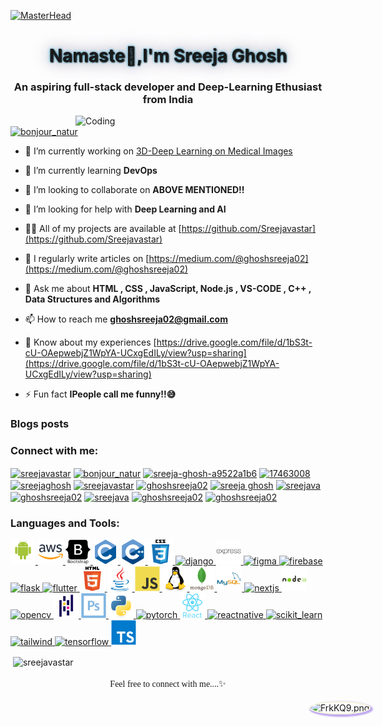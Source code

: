 [![MasterHead](https://camo.githubusercontent.com/d6ebdf0be8c981a367c8226b0c0554db04a3235f4018c75ad1951fd67be61cc4/68747470733a2f2f6a75736d61726b746563682e636f6d2f7075626c69632f612f696d616765732f70616765732f7765625f646576656c6f706d656e742e676966)](https://Sreejavastar.io)
<h1 style="text-shadow: 1px 1px 2px black, 0 0 25px rgb(118, 118, 149), 0 0 5px rgb(41, 195, 234);" align="center" style="@import url('https://fonts.googleapis.com/css2?family=Handlee&display=swap'); font-family:'Handlee', cursive; font-weight:lighter;">Namaste🙏,I'm Sreeja Ghosh</h1>
<h3 align="center" style="font-family:'Segoe UI', Tahoma, Geneva, Verdana, sans-serif font-weight:100">An aspiring full-stack developer and Deep-Learning Ethusiast from India</h3>
<img align="right" width="400" src="https://static.wixstatic.com/media/ab056a_a8cfa7317713482dbf3047c04719a41c~mv2.gif" alt="Coding">

<p align="left"> <a href="https://twitter.com/bonjour_natur" target="blank"><img src="https://img.shields.io/twitter/follow/bonjour_natur?logo=twitter&style=for-the-badge" alt="bonjour_natur" /></a> </p>

- 🔭 I’m currently working on [3D-Deep Learning on Medical Images](https://github.com/Sreejavastar/3D-Deep-Learning-on-Medical-Images)

- 🌱 I’m currently learning **DevOps**

- 👯 I’m looking to collaborate on **ABOVE MENTIONED!!**

- 🤝 I’m looking for help with **Deep Learning and AI**

- 👨‍💻 All of my projects are available at [https://github.com/Sreejavastar](https://github.com/Sreejavastar)

- 📝 I regularly write articles on [https://medium.com/@ghoshsreeja02](https://medium.com/@ghoshsreeja02)

- 💬 Ask me about **HTML , CSS , JavaScript, Node.js , VS-CODE , C++ , Data Structures and Algorithms**

- 📫 How to reach me **ghoshsreeja02@gmail.com**

- 📄 Know about my experiences [https://drive.google.com/file/d/1bS3t-cU-OAepwebjZ1WpYA-UCxgEdILy/view?usp=sharing](https://drive.google.com/file/d/1bS3t-cU-OAepwebjZ1WpYA-UCxgEdILy/view?usp=sharing)

- ⚡ Fun fact **IPeople call me funny!!😅**

### Blogs posts
<!-- BLOG-POST-LIST:START -->
<!-- BLOG-POST-LIST:END -->

<h3 align="left">Connect with me:</h3>
<p align="left">
<a href="https://dev.to/sreejavastar" target="blank"><img align="center" src="https://raw.githubusercontent.com/rahuldkjain/github-profile-readme-generator/master/src/images/icons/Social/devto.svg" alt="sreejavastar" height="30" width="40" /></a>
<a href="https://twitter.com/bonjour_natur" target="blank"><img align="center" src="https://raw.githubusercontent.com/rahuldkjain/github-profile-readme-generator/master/src/images/icons/Social/twitter.svg" alt="bonjour_natur" height="30" width="40" /></a>
<a href="https://linkedin.com/in/sreeja-ghosh-a9522a1b6" target="blank"><img align="center" src="https://raw.githubusercontent.com/rahuldkjain/github-profile-readme-generator/master/src/images/icons/Social/linked-in-alt.svg" alt="sreeja-ghosh-a9522a1b6" height="30" width="40" /></a>
<a href="https://stackoverflow.com/users/17463008" target="blank"><img align="center" src="https://raw.githubusercontent.com/rahuldkjain/github-profile-readme-generator/master/src/images/icons/Social/stack-overflow.svg" alt="17463008" height="30" width="40" /></a>
<a href="https://kaggle.com/sreejaghosh" target="blank"><img align="center" src="https://raw.githubusercontent.com/rahuldkjain/github-profile-readme-generator/master/src/images/icons/Social/kaggle.svg" alt="sreejaghosh" height="30" width="40" /></a>
<a href="https://instagram.com/sreejavastar" target="blank"><img align="center" src="https://raw.githubusercontent.com/rahuldkjain/github-profile-readme-generator/master/src/images/icons/Social/instagram.svg" alt="sreejavastar" height="30" width="40" /></a>
<a href="https://medium.com/ghoshsreeja02" target="blank"><img align="center" src="https://raw.githubusercontent.com/rahuldkjain/github-profile-readme-generator/master/src/images/icons/Social/medium.svg" alt="ghoshsreeja02" height="30" width="40" /></a>
<a href="https://www.youtube.com/c/sreeja ghosh" target="blank"><img align="center" src="https://raw.githubusercontent.com/rahuldkjain/github-profile-readme-generator/master/src/images/icons/Social/youtube.svg" alt="sreeja ghosh" height="30" width="40" /></a>
<a href="https://www.codechef.com/users/sreejava" target="blank"><img align="center" src="https://cdn.jsdelivr.net/npm/simple-icons@3.1.0/icons/codechef.svg" alt="sreejava" height="30" width="40" /></a>
<a href="https://www.hackerrank.com/ghoshsreeja02" target="blank"><img align="center" src="https://raw.githubusercontent.com/rahuldkjain/github-profile-readme-generator/master/src/images/icons/Social/hackerrank.svg" alt="ghoshsreeja02" height="30" width="40" /></a>
<a href="https://codeforces.com/profile/sreejava" target="blank"><img align="center" src="https://raw.githubusercontent.com/rahuldkjain/github-profile-readme-generator/master/src/images/icons/Social/codeforces.svg" alt="sreejava" height="30" width="40" /></a>
<a href="https://www.leetcode.com/ghoshsreeja02" target="blank"><img align="center" src="https://raw.githubusercontent.com/rahuldkjain/github-profile-readme-generator/master/src/images/icons/Social/leet-code.svg" alt="ghoshsreeja02" height="30" width="40" /></a>
<a href="https://auth.geeksforgeeks.org/user/ghoshsreeja02" target="blank"><img align="center" src="https://raw.githubusercontent.com/rahuldkjain/github-profile-readme-generator/master/src/images/icons/Social/geeks-for-geeks.svg" alt="ghoshsreeja02" height="30" width="40" /></a>
</p>

<h3 align="left">Languages and Tools:</h3>
<p align="left"> <a href="https://developer.android.com" target="_blank" rel="noreferrer"> <img src="https://raw.githubusercontent.com/devicons/devicon/master/icons/android/android-original-wordmark.svg" alt="android" width="40" height="40"/> </a> <a href="https://aws.amazon.com" target="_blank" rel="noreferrer"> <img src="https://raw.githubusercontent.com/devicons/devicon/master/icons/amazonwebservices/amazonwebservices-original-wordmark.svg" alt="aws" width="40" height="40"/> </a> <a href="https://getbootstrap.com" target="_blank" rel="noreferrer"> <img src="https://raw.githubusercontent.com/devicons/devicon/master/icons/bootstrap/bootstrap-plain-wordmark.svg" alt="bootstrap" width="40" height="40"/> </a> <a href="https://www.cprogramming.com/" target="_blank" rel="noreferrer"> <img src="https://raw.githubusercontent.com/devicons/devicon/master/icons/c/c-original.svg" alt="c" width="40" height="40"/> </a> <a href="https://www.w3schools.com/cpp/" target="_blank" rel="noreferrer"> <img src="https://raw.githubusercontent.com/devicons/devicon/master/icons/cplusplus/cplusplus-original.svg" alt="cplusplus" width="40" height="40"/> </a> <a href="https://www.w3schools.com/css/" target="_blank" rel="noreferrer"> <img src="https://raw.githubusercontent.com/devicons/devicon/master/icons/css3/css3-original-wordmark.svg" alt="css3" width="40" height="40"/> </a> <a href="https://www.djangoproject.com/" target="_blank" rel="noreferrer"> <img src="https://cdn.worldvectorlogo.com/logos/django.svg" alt="django" width="40" height="40"/> </a> <a href="https://expressjs.com" target="_blank" rel="noreferrer"> <img src="https://raw.githubusercontent.com/devicons/devicon/master/icons/express/express-original-wordmark.svg" alt="express" width="40" height="40"/> </a> <a href="https://www.figma.com/" target="_blank" rel="noreferrer"> <img src="https://www.vectorlogo.zone/logos/figma/figma-icon.svg" alt="figma" width="40" height="40"/> </a> <a href="https://firebase.google.com/" target="_blank" rel="noreferrer"> <img src="https://www.vectorlogo.zone/logos/firebase/firebase-icon.svg" alt="firebase" width="40" height="40"/> </a> <a href="https://flask.palletsprojects.com/" target="_blank" rel="noreferrer"> <img src="https://www.vectorlogo.zone/logos/pocoo_flask/pocoo_flask-icon.svg" alt="flask" width="40" height="40"/> </a> <a href="https://flutter.dev" target="_blank" rel="noreferrer"> <img src="https://www.vectorlogo.zone/logos/flutterio/flutterio-icon.svg" alt="flutter" width="40" height="40"/> </a> <a href="https://www.w3.org/html/" target="_blank" rel="noreferrer"> <img src="https://raw.githubusercontent.com/devicons/devicon/master/icons/html5/html5-original-wordmark.svg" alt="html5" width="40" height="40"/> </a> <a href="https://www.java.com" target="_blank" rel="noreferrer"> <img src="https://raw.githubusercontent.com/devicons/devicon/master/icons/java/java-original.svg" alt="java" width="40" height="40"/> </a> <a href="https://developer.mozilla.org/en-US/docs/Web/JavaScript" target="_blank" rel="noreferrer"> <img src="https://raw.githubusercontent.com/devicons/devicon/master/icons/javascript/javascript-original.svg" alt="javascript" width="40" height="40"/> </a> <a href="https://www.linux.org/" target="_blank" rel="noreferrer"> <img src="https://raw.githubusercontent.com/devicons/devicon/master/icons/linux/linux-original.svg" alt="linux" width="40" height="40"/> </a> <a href="https://www.mongodb.com/" target="_blank" rel="noreferrer"> <img src="https://raw.githubusercontent.com/devicons/devicon/master/icons/mongodb/mongodb-original-wordmark.svg" alt="mongodb" width="40" height="40"/> </a> <a href="https://www.mysql.com/" target="_blank" rel="noreferrer"> <img src="https://raw.githubusercontent.com/devicons/devicon/master/icons/mysql/mysql-original-wordmark.svg" alt="mysql" width="40" height="40"/> </a> <a href="https://nextjs.org/" target="_blank" rel="noreferrer"> <img src="https://cdn.worldvectorlogo.com/logos/nextjs-2.svg" alt="nextjs" width="40" height="40"/> </a> <a href="https://nodejs.org" target="_blank" rel="noreferrer"> <img src="https://raw.githubusercontent.com/devicons/devicon/master/icons/nodejs/nodejs-original-wordmark.svg" alt="nodejs" width="40" height="40"/> </a> <a href="https://opencv.org/" target="_blank" rel="noreferrer"> <img src="https://www.vectorlogo.zone/logos/opencv/opencv-icon.svg" alt="opencv" width="40" height="40"/> </a> <a href="https://pandas.pydata.org/" target="_blank" rel="noreferrer"> <img src="https://raw.githubusercontent.com/devicons/devicon/2ae2a900d2f041da66e950e4d48052658d850630/icons/pandas/pandas-original.svg" alt="pandas" width="40" height="40"/> </a> <a href="https://www.photoshop.com/en" target="_blank" rel="noreferrer"> <img src="https://raw.githubusercontent.com/devicons/devicon/master/icons/photoshop/photoshop-line.svg" alt="photoshop" width="40" height="40"/> </a> <a href="https://www.python.org" target="_blank" rel="noreferrer"> <img src="https://raw.githubusercontent.com/devicons/devicon/master/icons/python/python-original.svg" alt="python" width="40" height="40"/> </a> <a href="https://pytorch.org/" target="_blank" rel="noreferrer"> <img src="https://www.vectorlogo.zone/logos/pytorch/pytorch-icon.svg" alt="pytorch" width="40" height="40"/> </a> <a href="https://reactjs.org/" target="_blank" rel="noreferrer"> <img src="https://raw.githubusercontent.com/devicons/devicon/master/icons/react/react-original-wordmark.svg" alt="react" width="40" height="40"/> </a> <a href="https://reactnative.dev/" target="_blank" rel="noreferrer"> <img src="https://reactnative.dev/img/header_logo.svg" alt="reactnative" width="40" height="40"/> </a> <a href="https://scikit-learn.org/" target="_blank" rel="noreferrer"> <img src="https://upload.wikimedia.org/wikipedia/commons/0/05/Scikit_learn_logo_small.svg" alt="scikit_learn" width="40" height="40"/> </a> <a href="https://tailwindcss.com/" target="_blank" rel="noreferrer"> <img src="https://www.vectorlogo.zone/logos/tailwindcss/tailwindcss-icon.svg" alt="tailwind" width="40" height="40"/> </a> <a href="https://www.tensorflow.org" target="_blank" rel="noreferrer"> <img src="https://www.vectorlogo.zone/logos/tensorflow/tensorflow-icon.svg" alt="tensorflow" width="40" height="40"/> </a> <a href="https://www.typescriptlang.org/" target="_blank" rel="noreferrer"> <img src="https://raw.githubusercontent.com/devicons/devicon/master/icons/typescript/typescript-original.svg" alt="typescript" width="40" height="40"/> </a> </p>

<!-- <p><img align="left" src="https://github-readme-stats.vercel.app/api/top-langs?username=sreejavastar&show_icons=true&locale=en&layout=compact" alt="sreejavastar" /></p> -->

<p>&nbsp;<img align="center" src="https://github-readme-stats.vercel.app/api?username=sreejavastar&show_icons=true&locale=en" alt="sreejavastar" /></p>
<h4 align="center" style="@import url('https://fonts.googleapis.com/css2?family=Handlee&display=swap'); font-family:'Handlee', cursive; font-weight: 200;">Feel free to connect with me....✨</h4>
<a align="center" href="https://im.ge/i/FrkKQ9"><img src="https://i.im.ge/2022/07/18/FrkKQ9.png" alt="FrkKQ9.png" border="0" style="position: absolute;
    left: 706px;
    border: 2px solid beige;
    border-radius: 50%;  box-shadow: 2px 2px 2px 2px #c0a9ef;"></a>
